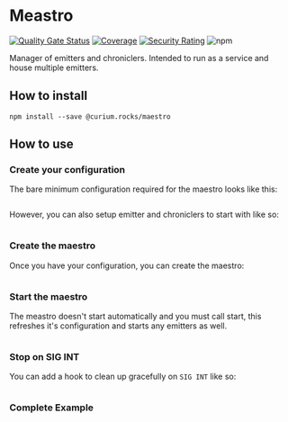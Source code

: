 # Meastro
[![Quality Gate Status](https://sonarcloud.io/api/project_badges/measure?project=curium-rocks_maestro&metric=alert_status)](https://sonarcloud.io/dashboard?id=curium-rocks_maestro) [![Coverage](https://sonarcloud.io/api/project_badges/measure?project=curium-rocks_maestro&metric=coverage)](https://sonarcloud.io/dashboard?id=curium-rocks_maestro) [![Security Rating](https://sonarcloud.io/api/project_badges/measure?project=curium-rocks_maestro&metric=security_rating)](https://sonarcloud.io/dashboard?id=curium-rocks_maestro) ![npm](https://img.shields.io/npm/v/@curium.rocks/maestro)

Manager of emitters and chroniclers. Intended to run as a service and house multiple emitters. 

## How to install
`npm install --save @curium.rocks/maestro`
## How to use
### Create your configuration
The bare minimum configuration required for the maestro looks like this:
``` typescript
```

However, you can also setup emitter and chroniclers to start with like so:
``` typescript
```

### Create the maestro
Once you have your configuration, you can create the maestro: 
``` typescript
```

### Start the maestro
The meastro doesn't start automatically and you must call start, this refreshes it's configuration and 
starts any emitters as well.

``` typescript
```

### Stop on SIG INT
You can add a hook to clean up gracefully on `SIG INT` like so:

``` typescript
```

### Complete Example

``` typescript
```